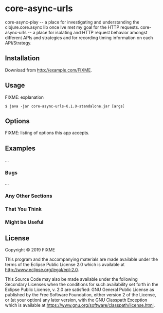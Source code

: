 # core-async-urls

core-async-play -- a place for investigating and understanding the clojure.core.async lib once Ive met my goal for the HTTP requests.
core-async-urls -- a place for isolating and HTTP request behavior amongst different APIs and strategies and for recording timing information on each API/Strategy.
## Installation

Download from http://example.com/FIXME.

## Usage

FIXME: explanation

    $ java -jar core-async-urls-0.1.0-standalone.jar [args]

## Options

FIXME: listing of options this app accepts.

## Examples

...

### Bugs

...

### Any Other Sections
### That You Think
### Might be Useful

## License

Copyright © 2019 FIXME

This program and the accompanying materials are made available under the
terms of the Eclipse Public License 2.0 which is available at
http://www.eclipse.org/legal/epl-2.0.

This Source Code may also be made available under the following Secondary
Licenses when the conditions for such availability set forth in the Eclipse
Public License, v. 2.0 are satisfied: GNU General Public License as published by
the Free Software Foundation, either version 2 of the License, or (at your
option) any later version, with the GNU Classpath Exception which is available
at https://www.gnu.org/software/classpath/license.html.
